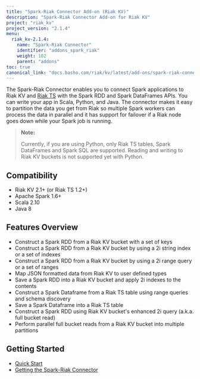 ```yaml
---
title: "Spark-Riak Connector Add-on (Riak KV)"
description: "Spark-Riak Connector Add-on for Riak KV"
project: "riak_kv"
project_version: "2.1.4"
menu:
  riak_kv-2.1.4:
    name: "Spark-Riak Connector"
    identifier: "addons_spark_riak"
    weight: 102
    parent: "addons"
toc: true
canonical_link: "docs.basho.com/riak/kv/latest/add-ons/spark-riak-connector"
---
```


The Spark-Riak Connector enables you to connect Spark applications to Riak KV and [Riak TS](/riak/ts/1.3.0/add-ons/spark-riak-connector) with the Spark RDD and Spark DataFrames APIs. You can write your app in Scala, Python, and Java. The connector makes it easy to partition the data you get from Riak so multiple Spark workers can process the data in parallel and it has support for failover if a Riak node goes down while your Spark job is running.

> **Note:**
>
> Currently, if you are using Python, only Riak TS tables, Spark DataFrames and Spark SQL are supported. Reading and writing to Riak KV buckets is not supported yet with Python.

## Compatibility

* Riak KV 2.1+ (or Riak TS 1.2+)
* Apache Spark 1.6+
* Scala 2.10
* Java 8

## Features Overview

* Construct a Spark RDD from a Riak KV bucket with a set of keys
* Construct a Spark RDD from a Riak KV bucket by using a 2i string index or a set of indexes
* Construct a Spark RDD from a Riak KV bucket by using a 2i range query or a set of ranges 
* Map JSON formatted data from Riak KV to user defined types
* Save a Spark RDD into a Riak KV bucket and apply 2i indexes to the contents
* Construct a Spark Dataframe from a Riak TS table using range queries and schema discovery
* Save a Spark Dataframe into a Riak TS table
* Construct a Spark RDD using Riak KV bucket's enhanced 2i query (a.k.a. full bucket read)
* Perform parallel full bucket reads from a Riak KV bucket into multiple partitions

## Getting Started

* [Quick Start](quick-start)
* [Getting the Spark-Riak Connector](getting)
